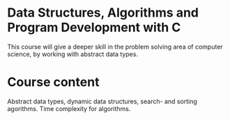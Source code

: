 # Data Structures, Algorithms and Program Development with C
This course will give a deeper skill in the problem solving area of computer science, by working with abstract data types.
# Course content
Abstract data types, dynamic data structures, search- and sorting agorithms. Time complexity for algorithms.
